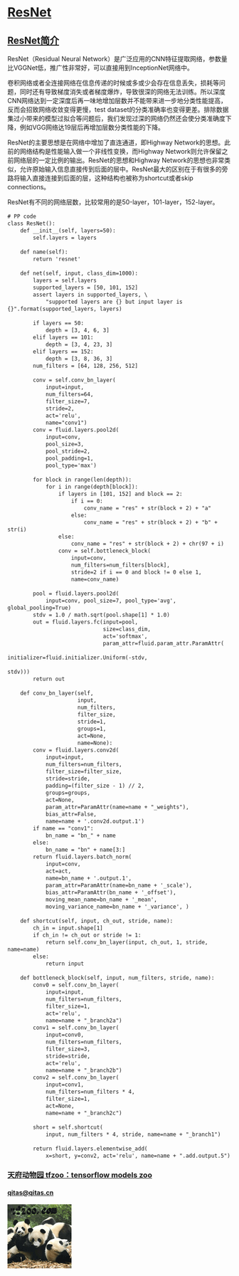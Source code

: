 ﻿# [ResNet](https://github.com/tfzoo/ResNet) 
## [ResNet简介](https://github.com/tfzoo/ResNet/wiki) 

ResNet（Residual Neural Network）是广泛应用的CNN特征提取网络，参数量比VGGNet低，推广性非常好，可以直接用到InceptionNet网络中。

卷积网络或者全连接网络在信息传递的时候或多或少会存在信息丢失，损耗等问题，同时还有导致梯度消失或者梯度爆炸，导致很深的网络无法训练。所以深度CNN网络达到一定深度后再一味地增加层数并不能带来进一步地分类性能提高，反而会招致网络收敛变得更慢，test dataset的分类准确率也变得更差。排除数据集过小带来的模型过拟合等问题后，我们发现过深的网络仍然还会使分类准确度下降，例如VGG网络达19层后再增加层数分类性能的下降。

ResNet的主要思想是在网络中增加了直连通道，即Highway Network的思想。此前的网络结构是性能输入做一个非线性变换，而Highway Network则允许保留之前网络层的一定比例的输出。ResNet的思想和Highway Network的思想也非常类似，允许原始输入信息直接传到后面的层中。ResNet最大的区别在于有很多的旁路将输入直接连接到后面的层，这种结构也被称为shortcut或者skip connections。

ResNet有不同的网络层数，比较常用的是50-layer，101-layer，152-layer。

```
# PP code
class ResNet():
    def __init__(self, layers=50):
        self.layers = layers
        
    def name(self):
        return 'resnet'

    def net(self, input, class_dim=1000):
        layers = self.layers
        supported_layers = [50, 101, 152]
        assert layers in supported_layers, \
            "supported layers are {} but input layer is {}".format(supported_layers, layers)

        if layers == 50:
            depth = [3, 4, 6, 3]
        elif layers == 101:
            depth = [3, 4, 23, 3]
        elif layers == 152:
            depth = [3, 8, 36, 3]
        num_filters = [64, 128, 256, 512]

        conv = self.conv_bn_layer(
            input=input,
            num_filters=64,
            filter_size=7,
            stride=2,
            act='relu',
            name="conv1")
        conv = fluid.layers.pool2d(
            input=conv,
            pool_size=3,
            pool_stride=2,
            pool_padding=1,
            pool_type='max')

        for block in range(len(depth)):
            for i in range(depth[block]):
                if layers in [101, 152] and block == 2:
                    if i == 0:
                        conv_name = "res" + str(block + 2) + "a"
                    else:
                        conv_name = "res" + str(block + 2) + "b" + str(i)
                else:
                    conv_name = "res" + str(block + 2) + chr(97 + i)
                conv = self.bottleneck_block(
                    input=conv,
                    num_filters=num_filters[block],
                    stride=2 if i == 0 and block != 0 else 1,
                    name=conv_name)

        pool = fluid.layers.pool2d(
            input=conv, pool_size=7, pool_type='avg', global_pooling=True)
        stdv = 1.0 / math.sqrt(pool.shape[1] * 1.0)
        out = fluid.layers.fc(input=pool,
                              size=class_dim,
                              act='softmax', 
                              param_attr=fluid.param_attr.ParamAttr(
                                  initializer=fluid.initializer.Uniform(-stdv,
                                                                        stdv)))
        return out

    def conv_bn_layer(self,
                      input,
                      num_filters,
                      filter_size,
                      stride=1,
                      groups=1,
                      act=None,
                      name=None):
        conv = fluid.layers.conv2d(
            input=input,
            num_filters=num_filters,
            filter_size=filter_size,
            stride=stride,
            padding=(filter_size - 1) // 2,
            groups=groups,
            act=None,
            param_attr=ParamAttr(name=name + "_weights"),
            bias_attr=False,
            name=name + '.conv2d.output.1')
        if name == "conv1":
            bn_name = "bn_" + name
        else:
            bn_name = "bn" + name[3:]
        return fluid.layers.batch_norm(
            input=conv,
            act=act,
            name=bn_name + '.output.1',
            param_attr=ParamAttr(name=bn_name + '_scale'),
            bias_attr=ParamAttr(bn_name + '_offset'),
            moving_mean_name=bn_name + '_mean',
            moving_variance_name=bn_name + '_variance', )

    def shortcut(self, input, ch_out, stride, name):
        ch_in = input.shape[1]
        if ch_in != ch_out or stride != 1:
            return self.conv_bn_layer(input, ch_out, 1, stride, name=name)
        else:
            return input

    def bottleneck_block(self, input, num_filters, stride, name):
        conv0 = self.conv_bn_layer(
            input=input,
            num_filters=num_filters,
            filter_size=1,
            act='relu',
            name=name + "_branch2a")
        conv1 = self.conv_bn_layer(
            input=conv0,
            num_filters=num_filters,
            filter_size=3,
            stride=stride,
            act='relu',
            name=name + "_branch2b")
        conv2 = self.conv_bn_layer(
            input=conv1,
            num_filters=num_filters * 4,
            filter_size=1,
            act=None,
            name=name + "_branch2c")

        short = self.shortcut(
            input, num_filters * 4, stride, name=name + "_branch1")

        return fluid.layers.elementwise_add(
            x=short, y=conv2, act='relu', name=name + ".add.output.5")

```

###  [天府动物园 tfzoo：tensorflow models zoo](http://www.tfzoo.com)
####   qitas@qitas.cn
[![sites](tfzoo/tfzoo.png)](http://www.tfzoo.com)